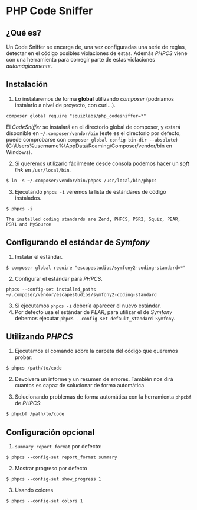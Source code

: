 PHP Code Sniffer
==============

¿Qué es?
--------
Un Code Sniffer se encarga de, una vez configuradas una serie de reglas, detectar en el código posibles violaciones de estas. Además *PHPCS* viene con una herramienta para corregir parte de estas violaciones *automágicamente*.

Instalación
-----------

1. Lo instalaremos de forma **global** utilizando *composer* (podríamos instalarlo a nivel de proyecto, con curl...).
 
  ```
  composer global require "squizlabs/php_codesniffer=*"
  ```

  El *CodeSniffer* se instalará en el directorio global de composer, y estará disponible en `~/.composer/vendor/bin` (este es el directorio por defecto, puede comprobarse con `composer global config bin-dir --absolute`) (C:\Users\%username%\AppData\Roaming\Composer/vendor/bin en Windows).

2. Si queremos utilizarlo fácilmente desde consola podemos hacer un *soft link* en `/usr/local/bin`.

  ```
  $ ln -s ~/.composer/vendor/bin/phpcs /usr/local/bin/phpcs
  ```

3.  Ejecutando `phpcs -i` veremos la lista de estándares de código instalados.
  
  ```
  $ phpcs -i

  The installed coding standards are Zend, PHPCS, PSR2, Squiz, PEAR, PSR1 and MySource
  ```

Configurando el estándar de *Symfony*
------------------------------------
1. Instalar el estándar.

  ```
  $ composer global require "escapestudios/symfony2-coding-standard=*"
  ```

2. Configurar el estándar para *PHPCS*.

  ```
  phpcs --config-set installed_paths ~/.composer/vendor/escapestudios/symfony2-coding-standard
  ```

3. Si ejecutamos `phpcs -i` debería aparecer el nuevo estándar.
4. Por defecto usa el estándar de *PEAR*, para utilizar el de *Symfony* debemos ejecutar `phpcs --config-set default_standard Symfony`.

Utilizando *PHPCS*
----------------
1. Ejecutamos el comando sobre la carpeta del código que queremos probar:

  ```
  $ phpcs /path/to/code
  ```

2. Devolverá un informe y un resumen de errores. También nos dirá cuantos es capaz de solucionar de forma automática.

3. Solucionando problemas de forma automática con la herramienta `phpcbf` de *PHPCS*:

  ```
  $ phpcbf /path/to/code
  ```

Configuración opcional
----------------------

1. `summary report format` por defecto:

  ```
  $ phpcs --config-set report_format summary
  ```

2. Mostrar progreso por defecto

  ```
  $ phpcs --config-set show_progress 1
  ```

3. Usando colores

  ```
  $ phpcs --config-set colors 1
  ```